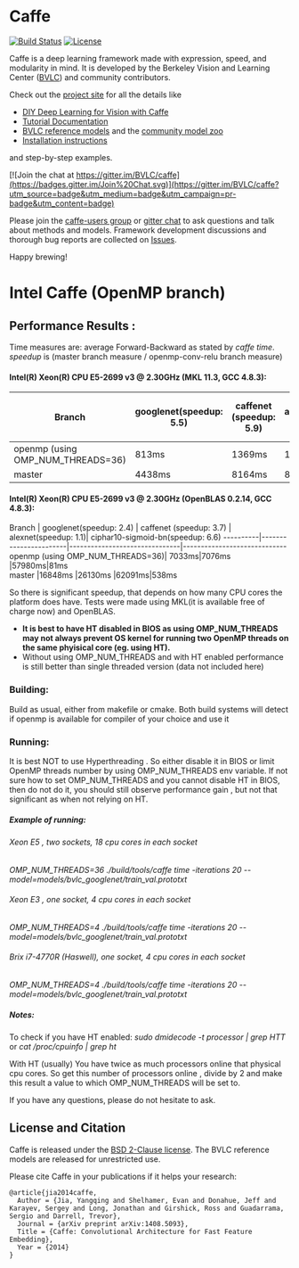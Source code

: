 # Caffe

[![Build Status](https://travis-ci.org/BVLC/caffe.svg?branch=master)](https://travis-ci.org/BVLC/caffe)
[![License](https://img.shields.io/badge/license-BSD-blue.svg)](LICENSE)

Caffe is a deep learning framework made with expression, speed, and modularity in mind.
It is developed by the Berkeley Vision and Learning Center ([BVLC](http://bvlc.eecs.berkeley.edu)) and community contributors.

Check out the [project site](http://caffe.berkeleyvision.org) for all the details like

- [DIY Deep Learning for Vision with Caffe](https://docs.google.com/presentation/d/1UeKXVgRvvxg9OUdh_UiC5G71UMscNPlvArsWER41PsU/edit#slide=id.p)
- [Tutorial Documentation](http://caffe.berkeleyvision.org/tutorial/)
- [BVLC reference models](http://caffe.berkeleyvision.org/model_zoo.html) and the [community model zoo](https://github.com/BVLC/caffe/wiki/Model-Zoo)
- [Installation instructions](http://caffe.berkeleyvision.org/installation.html)

and step-by-step examples.

[![Join the chat at https://gitter.im/BVLC/caffe](https://badges.gitter.im/Join%20Chat.svg)](https://gitter.im/BVLC/caffe?utm_source=badge&utm_medium=badge&utm_campaign=pr-badge&utm_content=badge)

Please join the [caffe-users group](https://groups.google.com/forum/#!forum/caffe-users) or [gitter chat](https://gitter.im/BVLC/caffe) to ask questions and talk about methods and models.
Framework development discussions and thorough bug reports are collected on [Issues](https://github.com/BVLC/caffe/issues).

Happy brewing!

# Intel Caffe (OpenMP branch)

## Performance Results :
Time measures are: average Forward-Backward as stated by *caffe time*. *speedup* is (master branch measure / openmp-conv-relu branch measure)

#### Intel(R) Xeon(R) CPU E5-2699 v3 @ 2.30GHz (MKL 11.3, GCC 4.8.3):
Branch | googlenet(speedup: 5.5) | caffenet (speedup: 5.9) | alexnet(speedup: 5.5) | ciphar10-sigmoid-bn(speedup: 7.5) 
----------|-----------------------|-------------------------------|-----------------------------|---------------------
openmp (using OMP_NUM_THREADS=36)| 813ms|1369ms|1547ms|43ms
master |4438ms                    |8164ms|8644ms |323ms

#### Intel(R) Xeon(R) CPU E5-2699 v3 @ 2.30GHz (OpenBLAS 0.2.14, GCC 4.8.3):
Branch | googlenet(speedup: 2.4) | caffenet (speedup: 3.7) | alexnet(speedup: 1.1)| ciphar10-sigmoid-bn(speedup: 6.6) 
----------|-----------------------|-------------------------------|-----------------------------
openmp (using OMP_NUM_THREADS=36)| 7033ms|7076ms |57980ms|81ms  
master |16848ms 	|26130ms 	|62091ms|538ms

So there is significant speedup, that depends on how many CPU cores the platform does have. Tests were made using MKL(it is available free of charge now) and OpenBLAS.

- **It is best to have HT disabled in BIOS as using OMP_NUM_THREADS may not always prevent
OS kernel for running two OpenMP threads on the same phyisical core (eg. using HT).** 
- Without using OMP_NUM_THREADS and with HT enabled performance is still better than single threaded version (data not included here)

### Building:
Build as usual, either from makefile or cmake. Both build systems will detect if openmp is available for compiler of your choice and use it


### Running:
It is best NOT to use Hyperthreading . So either disable it in BIOS or limit OpenMP threads number by using OMP_NUM_THREADS env variable. If not sure how to set OMP_NUM_THREADS  and you cannot disable HT in BIOS, then do not do it, you should still observe performance gain , but not that
significant as when not relying on HT.

##### Example of running:
###### Xeon E5 , two sockets, 18 cpu cores in each socket
*OMP_NUM_THREADS=36 ./build/tools/caffe time -iterations 20  --model=models/bvlc_googlenet/train_val.prototxt*  
###### Xeon E3 , one socket, 4 cpu cores in each socket
*OMP_NUM_THREADS=4 ./build/tools/caffe time -iterations 20  --model=models/bvlc_googlenet/train_val.prototxt*   
###### Brix i7-4770R (Haswell), one socket, 4 cpu cores in each socket
*OMP_NUM_THREADS=4 ./build/tools/caffe time -iterations 20  --model=models/bvlc_googlenet/train_val.prototxt*   


##### Notes:
To check if you have HT enabled:
*sudo dmidecode -t processor | grep HTT*
or 
*cat /proc/cpuinfo | grep ht*

With HT (usually) You have twice as much processors online that physical cpu cores. So get this number of processors online , divide by 2 and make this result a value to which
 OMP_NUM_THREADS will be set to.

If you have any questions, please do not hesitate to ask.


## License and Citation

Caffe is released under the [BSD 2-Clause license](https://github.com/BVLC/caffe/blob/master/LICENSE).
The BVLC reference models are released for unrestricted use.

Please cite Caffe in your publications if it helps your research:

    @article{jia2014caffe,
      Author = {Jia, Yangqing and Shelhamer, Evan and Donahue, Jeff and Karayev, Sergey and Long, Jonathan and Girshick, Ross and Guadarrama, Sergio and Darrell, Trevor},
      Journal = {arXiv preprint arXiv:1408.5093},
      Title = {Caffe: Convolutional Architecture for Fast Feature Embedding},
      Year = {2014}
    }
